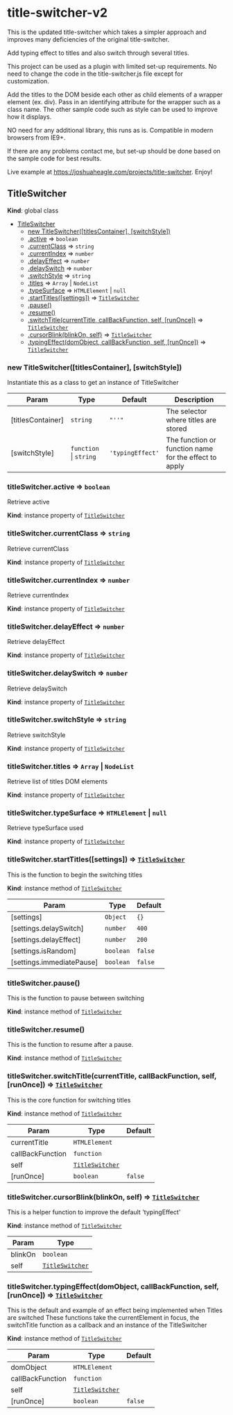 title-switcher-v2
==============

This is the updated title-switcher which takes a simpler approach and improves many deficiencies of the original title-switcher.

Add typing effect to titles and also switch through several titles.

This project can be used as a plugin with limited set-up requirements.
No need to change the code in the title-switcher.js file except for
customization.

Add the titles to the DOM beside each other as child elements of a wrapper element (ex. div). Pass in an identifying attribute for the wrapper such as a class name. The other sample
code such as style can be used to improve how it displays.

NO need for any additional library, this runs as is. Compatible in modern browsers from IE9+.

If there are any problems contact me, but set-up should be done based on
the sample code for best results.

Live example at https://joshuaheagle.com/projects/title-switcher. Enjoy!

<a name="TitleSwitcher"></a>

## TitleSwitcher
**Kind**: global class  

* [TitleSwitcher](#TitleSwitcher)
    * [new TitleSwitcher([titlesContainer], [switchStyle])](#new_TitleSwitcher_new)
    * [.active](#TitleSwitcher+active) ⇒ <code>boolean</code>
    * [.currentClass](#TitleSwitcher+currentClass) ⇒ <code>string</code>
    * [.currentIndex](#TitleSwitcher+currentIndex) ⇒ <code>number</code>
    * [.delayEffect](#TitleSwitcher+delayEffect) ⇒ <code>number</code>
    * [.delaySwitch](#TitleSwitcher+delaySwitch) ⇒ <code>number</code>
    * [.switchStyle](#TitleSwitcher+switchStyle) ⇒ <code>string</code>
    * [.titles](#TitleSwitcher+titles) ⇒ <code>Array</code> \| <code>NodeList</code>
    * [.typeSurface](#TitleSwitcher+typeSurface) ⇒ <code>HTMLElement</code> \| <code>null</code>
    * [.startTitles([settings])](#TitleSwitcher+startTitles) ⇒ [<code>TitleSwitcher</code>](#TitleSwitcher)
    * [.pause()](#TitleSwitcher+pause)
    * [.resume()](#TitleSwitcher+resume)
    * [.switchTitle(currentTitle, callBackFunction, self, [runOnce])](#TitleSwitcher+switchTitle) ⇒ [<code>TitleSwitcher</code>](#TitleSwitcher)
    * [.cursorBlink(blinkOn, self)](#TitleSwitcher+cursorBlink) ⇒ [<code>TitleSwitcher</code>](#TitleSwitcher)
    * [.typingEffect(domObject, callBackFunction, self, [runOnce])](#TitleSwitcher+typingEffect) ⇒ [<code>TitleSwitcher</code>](#TitleSwitcher)

<a name="new_TitleSwitcher_new"></a>

### new TitleSwitcher([titlesContainer], [switchStyle])
Instantiate this as a class to get an instance of TitleSwitcher


| Param | Type | Default | Description |
| --- | --- | --- | --- |
| [titlesContainer] | <code>string</code> | <code>&quot;&#x27;&#x27;&quot;</code> | The selector where titles are stored |
| [switchStyle] | <code>function</code> \| <code>string</code> | <code>&#x27;typingEffect&#x27;</code> | The function or function name for the effect to apply |

<a name="TitleSwitcher+active"></a>

### titleSwitcher.active ⇒ <code>boolean</code>
Retrieve active

**Kind**: instance property of [<code>TitleSwitcher</code>](#TitleSwitcher)  
<a name="TitleSwitcher+currentClass"></a>

### titleSwitcher.currentClass ⇒ <code>string</code>
Retrieve currentClass

**Kind**: instance property of [<code>TitleSwitcher</code>](#TitleSwitcher)  
<a name="TitleSwitcher+currentIndex"></a>

### titleSwitcher.currentIndex ⇒ <code>number</code>
Retrieve currentIndex

**Kind**: instance property of [<code>TitleSwitcher</code>](#TitleSwitcher)  
<a name="TitleSwitcher+delayEffect"></a>

### titleSwitcher.delayEffect ⇒ <code>number</code>
Retrieve delayEffect

**Kind**: instance property of [<code>TitleSwitcher</code>](#TitleSwitcher)  
<a name="TitleSwitcher+delaySwitch"></a>

### titleSwitcher.delaySwitch ⇒ <code>number</code>
Retrieve delaySwitch

**Kind**: instance property of [<code>TitleSwitcher</code>](#TitleSwitcher)  
<a name="TitleSwitcher+switchStyle"></a>

### titleSwitcher.switchStyle ⇒ <code>string</code>
Retrieve switchStyle

**Kind**: instance property of [<code>TitleSwitcher</code>](#TitleSwitcher)  
<a name="TitleSwitcher+titles"></a>

### titleSwitcher.titles ⇒ <code>Array</code> \| <code>NodeList</code>
Retrieve list of titles DOM elements

**Kind**: instance property of [<code>TitleSwitcher</code>](#TitleSwitcher)  
<a name="TitleSwitcher+typeSurface"></a>

### titleSwitcher.typeSurface ⇒ <code>HTMLElement</code> \| <code>null</code>
Retrieve typeSurface used

**Kind**: instance property of [<code>TitleSwitcher</code>](#TitleSwitcher)  
<a name="TitleSwitcher+startTitles"></a>

### titleSwitcher.startTitles([settings]) ⇒ [<code>TitleSwitcher</code>](#TitleSwitcher)
This is the function to begin the switching titles

**Kind**: instance method of [<code>TitleSwitcher</code>](#TitleSwitcher)  

| Param | Type | Default |
| --- | --- | --- |
| [settings] | <code>Object</code> | <code>{}</code> | 
| [settings.delaySwitch] | <code>number</code> | <code>400</code> | 
| [settings.delayEffect] | <code>number</code> | <code>200</code> | 
| [settings.isRandom] | <code>boolean</code> | <code>false</code> | 
| [settings.immediatePause] | <code>boolean</code> | <code>false</code> | 

<a name="TitleSwitcher+pause"></a>

### titleSwitcher.pause()
This is the function to pause between switching

**Kind**: instance method of [<code>TitleSwitcher</code>](#TitleSwitcher)  
<a name="TitleSwitcher+resume"></a>

### titleSwitcher.resume()
This is the function to resume after a pause.

**Kind**: instance method of [<code>TitleSwitcher</code>](#TitleSwitcher)  
<a name="TitleSwitcher+switchTitle"></a>

### titleSwitcher.switchTitle(currentTitle, callBackFunction, self, [runOnce]) ⇒ [<code>TitleSwitcher</code>](#TitleSwitcher)
This is the core function for switching titles

**Kind**: instance method of [<code>TitleSwitcher</code>](#TitleSwitcher)  

| Param | Type | Default |
| --- | --- | --- |
| currentTitle | <code>HTMLElement</code> |  | 
| callBackFunction | <code>function</code> |  | 
| self | [<code>TitleSwitcher</code>](#TitleSwitcher) |  | 
| [runOnce] | <code>boolean</code> | <code>false</code> | 

<a name="TitleSwitcher+cursorBlink"></a>

### titleSwitcher.cursorBlink(blinkOn, self) ⇒ [<code>TitleSwitcher</code>](#TitleSwitcher)
This is a helper function to improve the default 'typingEffect'

**Kind**: instance method of [<code>TitleSwitcher</code>](#TitleSwitcher)  

| Param | Type |
| --- | --- |
| blinkOn | <code>boolean</code> | 
| self | [<code>TitleSwitcher</code>](#TitleSwitcher) | 

<a name="TitleSwitcher+typingEffect"></a>

### titleSwitcher.typingEffect(domObject, callBackFunction, self, [runOnce]) ⇒ [<code>TitleSwitcher</code>](#TitleSwitcher)
This is the default and example of an effect being implemented when Titles are switchedThese functions take the currentElement in focus, the switchTitle function as a callbackand an instance of the TitleSwitcher

**Kind**: instance method of [<code>TitleSwitcher</code>](#TitleSwitcher)  

| Param | Type | Default |
| --- | --- | --- |
| domObject | <code>HTMLElement</code> |  | 
| callBackFunction | <code>function</code> |  | 
| self | [<code>TitleSwitcher</code>](#TitleSwitcher) |  | 
| [runOnce] | <code>boolean</code> | <code>false</code> | 

